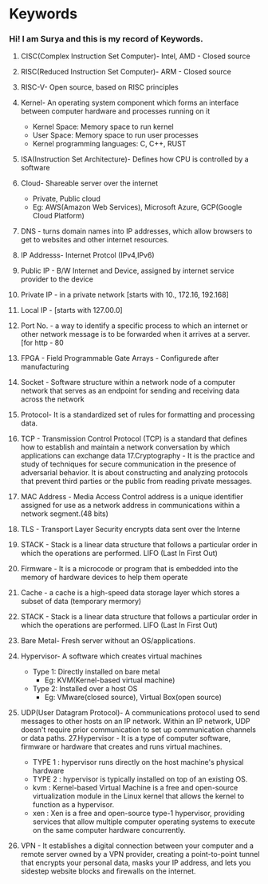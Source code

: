 # Keywords
### Hi! I am Surya and this is my record of Keywords.
1. CISC(Complex Instruction Set Computer)- Intel, AMD - Closed source
2. RISC(Reduced Instruction Set Computer)- ARM - Closed source
3. RISC-V- Open source, based on RISC principles
4. Kernel- An operating system component which forms an interface between computer hardware and processes running on it
    -  Kernel Space: Memory space to run kernel
     - User Space: Memory space to run user processes
      - Kernel programming languages: C, C++, RUST
5. ISA(Instruction Set Architecture)- Defines how CPU is controlled by a software
6. Cloud- Shareable server over the internet
   - Private, Public cloud
   - Eg: AWS(Amazon Web Services), Microsoft Azure, GCP(Google Cloud Platform)
    
7. DNS - turns domain names into IP addresses, which allow browsers to get to websites and other internet resources.
8. IP Addresss- Internet Protcol (IPv4,IPv6)
9. Public IP - B/W Internet and Device, assigned by internet service provider to the device
10. Private IP - in a private network [starts with 10., 172.16, 192.168]
11. Local IP - [starts with 127.00.0]
12. Port No. - a way to identify a specific process to which an internet or other network message is to be forwarded when it arrives at a server.[for http - 80
13. FPGA - Field Programmable Gate Arrays - Configurede after manufacturing
14. Socket - Software structure within a network node of a computer network that serves as an endpoint for sending and receiving data across the network
15. Protocol- It is a standardized set of rules for formatting and processing data.
16. TCP - Transmission Control Protocol (TCP) is a standard that defines how to establish and maintain a network conversation by which applications can exchange data
17.Cryptography - It is the practice and study of techniques for secure communication in the presence of adversarial behavior. It is about constructing and analyzing protocols that prevent third parties or the public from reading private messages.
18. MAC Address - Media Access Control address is a unique identifier assigned for use as a network address in communications within a network segment.(48 bits)
19. TLS - Transport Layer Security encrypts data sent over the Interne
20. STACK - Stack is a linear data structure that follows a particular order in which the operations are performed. LIFO (Last In First Out)
21. Firmware - It is a microcode or program that is embedded into the memory of hardware devices to help them operate
22. Cache - a cache is a high-speed data storage layer which stores a subset of data (temporary mermory)
23. STACK - Stack is a linear data structure that follows a particular order in which the operations are performed. LIFO (Last In First Out)
24. Bare Metal- Fresh server without an OS/applications.
25. Hypervisor- A software which creates virtual machines
    - Type 1: Directly installed on bare metal
       - Eg: KVM(Kernel-based virtual machine)
    - Type 2: Installed over a host OS
       - Eg: VMware(closed source), Virtual Box(open source)
26. UDP(User Datagram Protocol)- A communications protocol used to send messages to other hosts on an IP network. Within an IP network, UDP doesn't require prior communication to set up communication channels or data paths.
27.Hypervisor - It is a type of computer software, firmware or hardware that creates and runs virtual machines.
       - TYPE 1 : hypervisor runs directly on the host machine's physical hardware
       - TYPE 2 : hypervisor is typically installed on top of an existing OS.
       - kvm : Kernel-based Virtual Machine is a free and open-source virtualization module in the Linux kernel that allows the kernel to function as a hypervisor.
       - xen : Xen is a free and open-source type-1 hypervisor, providing services that allow multiple computer operating systems to execute on the same computer hardware concurrently.
28. VPN - It establishes a digital connection between your computer and a remote server owned by a VPN provider, creating a point-to-point tunnel that encrypts your personal data, masks your IP address, and lets you sidestep website blocks and firewalls on the internet.
